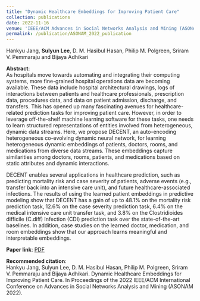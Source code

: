 ```yaml
---
title: "Dynamic Healthcare Embeddings for Improving Patient Care"
collection: publications
date: 2022-11-16
venue: 'IEEE/ACM Advances in Social Networks Analysis and Mining (ASONAM)'
permalink: /publication/ASONAM_2022_publication
---
```

Hankyu Jang, **Sulyun Lee**, D. M. Hasibul Hasan, Philip M. Polgreen, Sriram V. Pemmaraju and Bijaya Adhikari

**Abstract**:<br>
As hospitals move towards automating and integrating their computing systems, more fine-grained hospital operations data are becoming available.
These data include hospital architectural drawings, logs of interactions between patients and healthcare professionals, prescription data, procedures data, and data on patient admission, discharge, and transfers.
This has opened up many fascinating avenues for healthcare-related prediction tasks for improving patient care. 
However, in order to leverage off-the-shelf machine learning software for these tasks, one needs to learn structured representations of entities involved from heterogeneous, dynamic data streams.
Here, we propose DECENT, an auto-encoding heterogeneous co-evolving dynamic neural network, for learning heterogeneous dynamic embeddings of patients, doctors, rooms, and medications from diverse data streams.
These embeddings capture similarities among doctors, rooms, patients, and medications based on static attributes and dynamic interactions.

DECENT enables several applications in healthcare prediction, such as predicting mortality risk and case severity of patients, adverse events (e.g., transfer back into an intensive care unit), and future healthcare-associated infections.
The results of using the learned patient embeddings in predictive modeling show that DECENT has a gain of up to 48.1% on the mortality risk prediction task,
12.6% on the case severity prediction task,
6.4% on the medical intensive care unit transfer task, 
and 3.8% on the Clostridioides difficile (C.diff) Infection (CDI) prediction task
over the state-of-the-art baselines.
In addition, case studies on the learned doctor, medication, and room embeddings show that our approach learns meaningful and interpretable embeddings.


**Paper link**: [PDF]([http://sulyunlee.github.io/files/no_copyright_ASONAM22_dynamic_healthcare_embeddings_for_improving_patient_care.pdf])

**Recommended citation**: <br>
Hankyu Jang, Sulyun Lee, D. M. Hasibul Hasan, Philip M. Polgreen, Sriram V. Pemmaraju and Bijaya Adhikari. Dynamic Healthcare Embeddings for Improving Patient Care. In Proceedings of the 2022 IEEE/ACM International Conference on Advances in Social Networks Analysis and Mining (ASONAM 2022).
